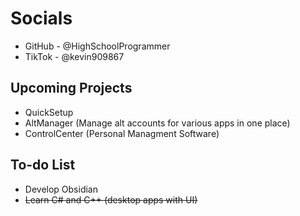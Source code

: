 # Socials
- GitHub - @HighSchoolProgrammer
- TikTok - @kevin909867

## Upcoming Projects
- QuickSetup
- AltManager (Manage alt accounts for various apps in one place)
- ControlCenter (Personal Managment Software)

## To-do List
- Develop Obsidian
- ~~Learn C# and C++ (desktop apps with UI)~~

